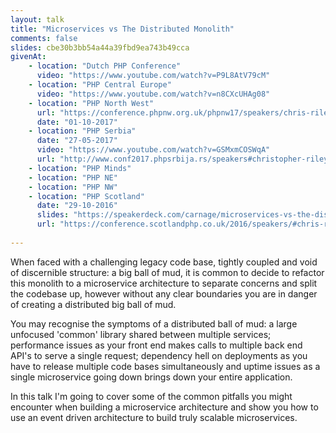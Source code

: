 ```yaml
---
layout: talk
title: "Microservices vs The Distributed Monolith"
comments: false
slides: cbe30b3bb54a44a39fbd9ea743b49cca
givenAt:
    - location: "Dutch PHP Conference"
      video: "https://www.youtube.com/watch?v=P9L8AtV79cM"
    - location: "PHP Central Europe"
      video: "https://www.youtube.com/watch?v=n8CXcUHAg08"
    - location: "PHP North West"
      url: "https://conference.phpnw.org.uk/phpnw17/speakers/chris-riley/"
      date: "01-10-2017"
    - location: "PHP Serbia"
      date: "27-05-2017"
      video: "https://www.youtube.com/watch?v=GSMxmCOSWqA"
      url: "http://www.conf2017.phpsrbija.rs/speakers#christopher-riley"
    - location: "PHP Minds"
    - location: "PHP NE"
    - location: "PHP NW"
    - location: "PHP Scotland"
      date: "29-10-2016"
      slides: "https://speakerdeck.com/carnage/microservices-vs-the-distributed-monolith"
      url: "https://conference.scotlandphp.co.uk/2016/speakers/#chris-riley"
      
---
```

When faced with a challenging legacy code base, tightly coupled and void of discernible structure: a big ball of mud, it is common to decide to refactor this monolith to a microservice architecture to separate concerns and split the codebase up, however without any clear boundaries you are in danger of creating a distributed big ball of mud. 

You may recognise the symptoms of a distributed ball of mud: a large unfocused 'common' library shared between multiple services; performance issues as your front end makes calls to multiple back end API's to serve a single request; dependency hell on deployments as you have to release multiple code bases simultaneously and uptime issues as a single microservice going down brings down your entire application.

In this talk I'm going to cover some of the common pitfalls you might encounter when building a microservice architecture and show you how to use an event driven architecture to build truly scalable microservices.
